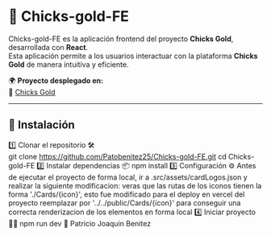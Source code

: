 

# 🐥 Chicks-gold-FE  
Chicks-gold-FE es la aplicación frontend del proyecto **Chicks Gold**, desarrollada con **React**.  
Esta aplicación permite a los usuarios interactuar con la plataforma **Chicks Gold** de manera intuitiva y eficiente.  

🌍 **Proyecto desplegado en:**  
🔗 [Chicks Gold](https://chicks-gold-frontend-eight.vercel.app/)

---

## 🚀 Instalación

  1️⃣ Clonar el repositorio 🛠️  
          git clone https://github.com/Patobenitez25/Chicks-gold-FE.git
          cd Chicks-gold-FE
  2️⃣ Instalar dependencias 📦
         npm install
  3️⃣ Configuración ⚙️
     Antes de ejecutar el proyecto de forma local, ir a .src/assets/cardLogos.json y realizar la siguiente modificacion:
     veras que las rutas de los iconos tienen la forma './Cards/{icon}', esto fue modificado para el deploy en vercel del proyecto
     reemplazar por '../../public/Cards/{icon}' para conseguir una correcta renderizacion de los elementos en forma local
  4️⃣ Iniciar proyecto  🏃‍♂️
     npm run dev
📝 Patricio Joaquin Benitez
